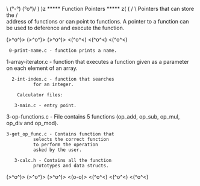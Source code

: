 \ (°-°)	   				  (°o°)/
   ) )z	  ***** Function Pointers *****   z( (
  /  \	   Pointers that can store the     /  \
	address of functions or can point
   to functions. A pointer to a function can
 be used to deference and execute the function.

(>^o^)> (>^o^)> (>^o^)>  <(^o^<) <(^o^<) <(^o^<)

     0-print-name.c - function prints a name.

 1-array-iterator.c - function that executes a
		      function given as a 
                      parameter on each element
                      of an array.

      2-int-index.c - function that searches
		      for an integer.

		Calculator files:

   	   3-main.c - entry point.

   3-op-functions.c - File contains 5 functions
		       (op_add, op_sub, op_mul,
			 op_div and op_mod).

    3-get_op_func.c - Contains function that
		      selects the correct function
		      to perform the operation
	  	      asked by the user.

	   3-calc.h - Contains all the function
		      prototypes and data structs.

(>^o^)> (>^o^)> (>^o^)> <(o-o)> <(^o^<) <(^o^<) <(^o^<)
